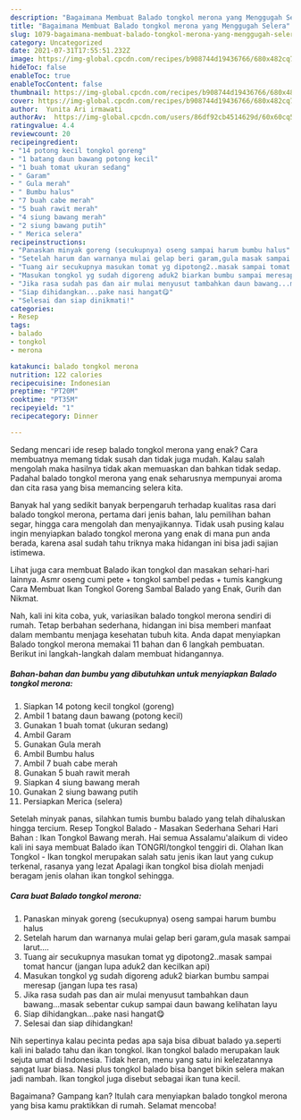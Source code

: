 ```yaml
---
description: "Bagaimana Membuat Balado tongkol merona yang Menggugah Selera"
title: "Bagaimana Membuat Balado tongkol merona yang Menggugah Selera"
slug: 1079-bagaimana-membuat-balado-tongkol-merona-yang-menggugah-selera
category: Uncategorized
date: 2021-07-31T17:55:51.232Z
image: https://img-global.cpcdn.com/recipes/b908744d19436766/680x482cq70/balado-tongkol-merona-foto-resep-utama.jpg
hideToc: false
enableToc: true
enableTocContent: false
thumbnail: https://img-global.cpcdn.com/recipes/b908744d19436766/680x482cq70/balado-tongkol-merona-foto-resep-utama.jpg
cover: https://img-global.cpcdn.com/recipes/b908744d19436766/680x482cq70/balado-tongkol-merona-foto-resep-utama.jpg
author:  Yunita Ari irmawati
authorAv:  https://img-global.cpcdn.com/users/86df92cb4514629d/60x60cq50/avatar.jpg
ratingvalue: 4.4
reviewcount: 20
recipeingredient:
- "14 potong kecil tongkol goreng"
- "1 batang daun bawang potong kecil"
- "1 buah tomat ukuran sedang"
- " Garam"
- " Gula merah"
- " Bumbu halus"
- "7 buah cabe merah"
- "5 buah rawit merah"
- "4 siung bawang merah"
- "2 siung bawang putih"
- " Merica selera"
recipeinstructions:
- "Panaskan minyak goreng (secukupnya) oseng sampai harum bumbu halus"
- "Setelah harum dan warnanya mulai gelap beri garam,gula masak sampai larut...."
- "Tuang air secukupnya masukan tomat yg dipotong2..masak sampai tomat hancur (jangan lupa aduk2 dan kecilkan api)"
- "Masukan tongkol yg sudah digoreng aduk2 biarkan bumbu sampai meresap (jangan lupa tes rasa)"
- "Jika rasa sudah pas dan air mulai menyusut tambahkan daun bawang...masak sebentar cukup sampai daun bawang kelihatan layu"
- "Siap dihidangkan...pake nasi hangat😋"
- "Selesai dan siap dinikmati!"
categories:
- Resep
tags:
- balado
- tongkol
- merona

katakunci: balado tongkol merona 
nutrition: 122 calories
recipecuisine: Indonesian
preptime: "PT20M"
cooktime: "PT35M"
recipeyield: "1"
recipecategory: Dinner

---
```



Sedang mencari ide resep balado tongkol merona yang enak? Cara membuatnya memang tidak susah dan tidak juga mudah. Kalau salah mengolah maka hasilnya tidak akan memuaskan dan bahkan tidak sedap. Padahal balado tongkol merona yang enak seharusnya mempunyai aroma dan cita rasa yang bisa memancing selera kita.


Banyak hal yang sedikit banyak berpengaruh terhadap kualitas rasa dari balado tongkol merona, pertama dari jenis bahan, lalu pemilihan bahan segar, hingga cara mengolah dan menyajikannya. Tidak usah pusing kalau ingin menyiapkan balado tongkol merona yang enak di mana pun anda berada, karena asal sudah tahu triknya maka hidangan ini bisa jadi sajian istimewa.

Lihat juga cara membuat Balado ikan tongkol dan masakan sehari-hari lainnya. Asmr oseng cumi pete + tongkol sambel pedas + tumis kangkung Cara Membuat Ikan Tongkol Goreng Sambal Balado yang Enak, Gurih dan Nikmat.


Nah, kali ini kita coba, yuk, variasikan balado tongkol merona sendiri di rumah. Tetap berbahan sederhana, hidangan ini bisa memberi manfaat dalam membantu menjaga kesehatan tubuh kita. Anda dapat menyiapkan Balado tongkol merona memakai 11 bahan dan 6 langkah pembuatan. Berikut ini langkah-langkah dalam membuat hidangannya.

<!--inarticleads1-->

##### Bahan-bahan dan bumbu yang dibutuhkan untuk menyiapkan Balado tongkol merona:

1. Siapkan 14 potong kecil tongkol (goreng)
1. Ambil 1 batang daun bawang (potong kecil)
1. Gunakan 1 buah tomat (ukuran sedang)
1. Ambil  Garam
1. Gunakan  Gula merah
1. Ambil  Bumbu halus
1. Ambil 7 buah cabe merah
1. Gunakan 5 buah rawit merah
1. Siapkan 4 siung bawang merah
1. Gunakan 2 siung bawang putih
1. Persiapkan  Merica (selera)


Setelah minyak panas, silahkan tumis bumbu balado yang telah dihaluskan hingga tercium. Resep Tongkol Balado - Masakan Sederhana Sehari Hari Bahan : Ikan Tongkol Bawang merah. Hai semua Assalamu&#39;alaikum di video kali ini saya membuat Balado ikan TONGRI/tongkol tenggiri di. Olahan Ikan Tongkol - Ikan tongkol merupakan salah satu jenis ikan laut yang cukup terkenal, rasanya yang lezat Apalagi ikan tongkol bisa diolah menjadi beragam jenis olahan ikan tongkol sehingga. 

<!--inarticleads2-->

##### Cara buat Balado tongkol merona:

1. Panaskan minyak goreng (secukupnya) oseng sampai harum bumbu halus
1. Setelah harum dan warnanya mulai gelap beri garam,gula masak sampai larut....
1. Tuang air secukupnya masukan tomat yg dipotong2..masak sampai tomat hancur (jangan lupa aduk2 dan kecilkan api)
1. Masukan tongkol yg sudah digoreng aduk2 biarkan bumbu sampai meresap (jangan lupa tes rasa)
1. Jika rasa sudah pas dan air mulai menyusut tambahkan daun bawang...masak sebentar cukup sampai daun bawang kelihatan layu
1. Siap dihidangkan...pake nasi hangat😋
1. Selesai dan siap dihidangkan!

Nih sepertinya kalau pecinta pedas apa saja bisa dibuat balado ya.seperti kali ini balado tahu dan ikan tongkol. Ikan tongkol balado merupakan lauk sejuta umat di Indonesia. Tidak heran, menu yang satu ini kelezatannya sangat luar biasa. Nasi plus tongkol balado bisa banget bikin selera makan jadi nambah. Ikan tongkol juga disebut sebagai ikan tuna kecil. 

Bagaimana? Gampang kan? Itulah cara menyiapkan balado tongkol merona yang bisa kamu praktikkan di rumah. Selamat mencoba!

